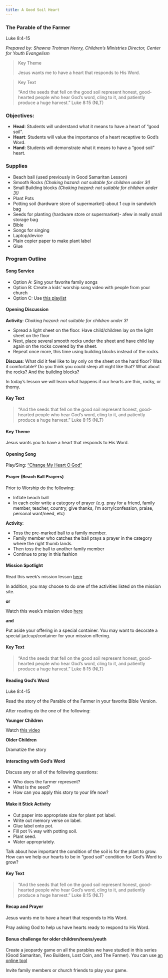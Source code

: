 ```yaml
---
title: A Good Soil Heart
---
```


### The Parable of the Farmer

Luke 8:4-15

_Prepared by: Shawna Trotman Henry, Children’s Ministries Director, Center for Youth Evangelism_

> <p>Key Theme</p>
> Jesus wants me to have a heart that responds to His Word.

> <p>Key Text</p>
> “And the seeds that fell on the good soil represent honest, good-hearted people who hear God’s word, cling to it, and patiently produce a huge harvest.” Luke 8:15 (NLT)

### Objectives:

- **Head**: Students will understand what it means to have a heart of “good soil”.
- **Heart**: Students will value the importance of a heart receptive to God’s Word.
- **Hand**: Students will demonstrate what it means to have a “good soil” heart.

### Supplies

- Beach ball (used previously in Good Samaritan Lesson)
- Smooth Rocks _(Choking hazard: not suitable for children under 3!)_
- Small Building blocks _(Choking hazard: not suitable for children under 3!)_
- Plant Pots
- Potting soil (hardware store of supermarket)-about 1 cup in sandwich bag
- Seeds for planting (hardware store or supermarket)- afew in really small storage bag
- Bible
- Songs for singing
- Laptop/device
- Plain copier paper to make plant label
- Glue

### Program Outline

#### Song Service

- Option A: Sing your favorite family songs
- Option B: Create a kids’ worship song video with people from your church
- Option C: Use [this playlist](https://www.youtube.com/channel/UCYWQgzW0QFR2Lp03LNm0Hyw)

#### Opening Discussion

**Activity**: _Choking hazard: not suitable for children under 3!_

- Spread a light sheet on the floor. Have child/children lay on the light sheet on the floor
- Next, place several smooth rocks under the sheet and have child lay again on the rocks covered by the sheet.
- Repeat once more, this time using building blocks instead of the rocks.

**Discuss**: What did it feel like to lay only on the sheet on the hard floor? Was it comfortable? Do you think you could sleep all night like that? What about the rocks? And the building blocks?

In today’s lesson we will learn what happens if our hearts are thin, rocky, or thorny.

#### Key Text

> “And the seeds that fell on the good soil represent honest, good-hearted people who hear God’s word, cling to it, and patiently produce a huge harvest.” Luke 8:15 (NLT)

#### Key Theme

Jesus wants you to have a heart that responds to His Word.

#### Opening Song

Play/Sing: [“Change My Heart O God”](https://www.youtube.com/watch?v=IlSmG-_eJTU)

#### Prayer (Beach Ball Prayers)

Prior to Worship do the following:

- Inflate beach ball
- In each color write a category of prayer (e.g. pray for a friend, family member, teacher, country, give thanks, I’m sorry/confession, praise, personal want/need, etc)

**Activity**:

- Toss the pre-marked ball to a family member.
- Family member who catches the ball prays a prayer in the category where the right thumb lands.
- Then toss the ball to another family member
- Continue to pray in this fashion

#### Mission Spotlight

Read this week’s mission lesson [here](https://am.adventistmission.org/mq-children)

In addition, you may choose to do one of the activities listed on the mission site.

**or**

Watch this week’s mission video [here](https://m360.tv/stories)

**and**

Put aside your offering in a special container. You may want to decorate a special jar/cup/container for your mission offering.

#### Key Text

> “And the seeds that fell on the good soil represent honest, good-hearted people who hear God’s word, cling to it, and patiently produce a huge harvest.” Luke 8:15 (NLT)

#### Reading God’s Word

Luke 8:4-15

Read the story of the Parable of the Farmer in your favorite Bible Version.

After reading do the one of the following:

**Younger Children**

Watch [this video](https://www.youtube.com/watch?v=IZEO_Ls2ERs)

**Older Children**

Dramatize the story

#### Interacting with God’s Word

Discuss any or all of the following questions:

- Who does the farmer represent?
- What is the seed?
- How can you apply this story to your life now?

#### Make it Stick Activity

- Cut paper into appropriate size for plant pot label.
- Write out memory verse on label.
- Glue label onto pot.
- Fill pot 2⁄3 way with potting soil.
- Plant seed.
- Water appropriately.

Talk about how important the condition of the soil is for the plant to grow. How can we help our hearts to be in “good soil” condition for God’s Word to grow?

#### Key Text

> “And the seeds that fell on the good soil represent honest, good-hearted people who hear God’s word, cling to it, and patiently produce a huge harvest.” Luke 8:15 (NLT)

#### Recap and Prayer

Jesus wants me to have a heart that responds to His Word.

Pray asking God to help us have hearts ready to respond to His Word.

#### Bonus challenge for older children/teens/youth

Create a jeopardy game on all the parables we have studied in this series (Good Samaritan, Two Builders, Lost Coin, and The Farmer). You can use [an online tool](https://jeopardylabs.com/)

Invite family members or church friends to play your game.